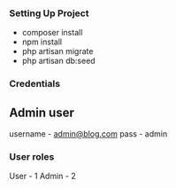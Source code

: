 
### Setting Up Project

- composer install
- npm install
- php artisan migrate
- php artisan db:seed


### Credentials

## Admin user 

username - admin@blog.com
pass - admin

### User roles

User - 1
Admin - 2

